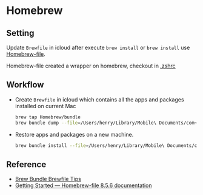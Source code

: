 # Homebrew

## Setting

Update `Brewfile` in icloud after execute `brew install` or `brew install` use [Homebrew-file](https://homebrew-file.readthedocs.io/en/latest/getting_started.html).

Homebrew-file created a wrapper on homebrew, checkout in [.zshrc](terminal/shell/.zshrc)

## Workflow

-   Create `Brewfile` in icloud which contains all the apps and packages installed on current Mac

    ```bash
    brew tap Homebrew/bundle
    brew bundle dump --file=/Users/henry/Library/Mobile\ Documents/com~apple~CloudDocs/Homebrew/Brewfile --force
    ```

-   Restore apps and packages on a new machine.

    ```bash
    brew bundle install --file=/Users/henry/Library/Mobile\ Documents/com~apple~CloudDocs/Homebrew/Brewfile
    ```

## Reference

-   [Brew Bundle Brewfile Tips](https://gist.github.com/ChristopherA/a579274536aab36ea9966f301ff14f3f)
-   [Getting Started — Homebrew-file 8.5.6 documentation](https://homebrew-file.readthedocs.io/en/latest/getting_started.html)
